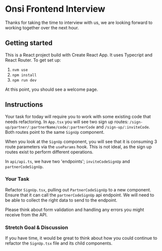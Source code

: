 # Onsi Frontend Interview

Thanks for taking the time to interview with us, we are looking forward to working together over the next hour.

## Getting started

This is a React project build with Create React App. It uses Typecript and React Router. To get set up:

1. `nvm use`
2. `npm install`
3. `npm run dev`

At this point, you should see a welcome page.

## Instructions

Your task for today will require you to work with some existing code that needs refactoring. In `App.tsx` you will see two sign up routes: `/sign-up/partner/:partnerName/code/:partnerCode` and `/sign-up/:inviteCode`. Both routes point to the same `SignUp` component.

When you look at the `SignUp` component, you will see that it is consuming 3 route parameters via the `useParams` hook. This is not ideal, as the sign up routes exist to perform different operations.

In `api/api.ts`, we have two 'endpoints'; `inviteCodeSignUp` and `partnerCodeSignUp`.

### Your Task

Refactor `SignUp.tsx`, pulling out `PartnerCodeSignUp` to a new component. Ensure that it can call the `partnerCodeSignUp` api endpoint. We will need to be able to collect the right data to send to the endpoint.

Please think about form validation and handling any errors you might receive from the API.

### Stretch Goal & Discussion

If you have time, it would be great to think about how you could continue to refactor the `SignUp.tsx` file and its child components.
